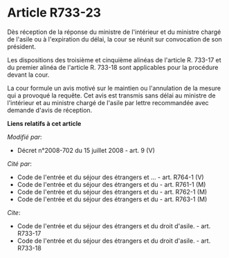 # Article R733-23

Dès réception de la réponse du ministre de l'intérieur et du ministre chargé de l'asile ou à l'expiration du délai, la cour
se réunit sur convocation de son président. 

Les dispositions des troisième et cinquième alinéas de l'article R. 733-17 et du premier alinéa de l'article R. 733-18 sont
applicables pour la procédure devant la cour. 

La cour formule un avis motivé sur le maintien ou l'annulation de la mesure qui a provoqué la requête. Cet avis est transmis
sans délai au ministre de l'intérieur et au ministre chargé de l'asile par lettre recommandée avec demande d'avis de
réception.

**Liens relatifs à cet article**

_Modifié par_:

  - Décret n°2008-702 du 15 juillet 2008 - art. 9 (V)

_Cité par_:

  - Code de l'entrée et du séjour des étrangers et ... - art. R764-1 (V)
  - Code de l'entrée et du séjour des étrangers et du  - art. R761-1 (M)
  - Code de l'entrée et du séjour des étrangers et du  - art. R762-1 (M)
  - Code de l'entrée et du séjour des étrangers et du  - art. R763-1 (M)

_Cite_:

  - Code de l'entrée et du séjour des étrangers et du droit d'asile. - art. R733-17
  - Code de l'entrée et du séjour des étrangers et du droit d'asile. - art. R733-18
